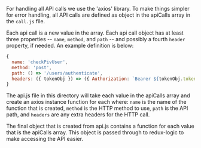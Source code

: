 For handling all API calls we use the 'axios' library. To make things
simpler for error handling, all API calls are defined as object in the
apiCalls array in the `call.js` file.

Each api call is a new value in the array. Each api call object has at
least three properties -- `name`, `method`, and `path` -- and possibly a
fourth `header` property, if needed. An example definition is below:
``` javascript static
{
  name: 'checkPivUser',
  method: 'post',
  path: () => '/users/authenticate',
  headers: ({ tokenObj }) => ({ Authorization: `Bearer ${tokenObj.token}` })
}
```

The api.js file in this directory will take each value in the apiCalls
array and create an axios instance function for each where: `name` is
the name of the function that is created, `method` is the HTTP method to
use, `path` is the API path, and `headers` are any extra headers for the
HTTP call.

The final object that is created from api.js contains a function for each
value that is the apiCalls array. This object is passed through to
redux-logic to make accessing the API easier.
